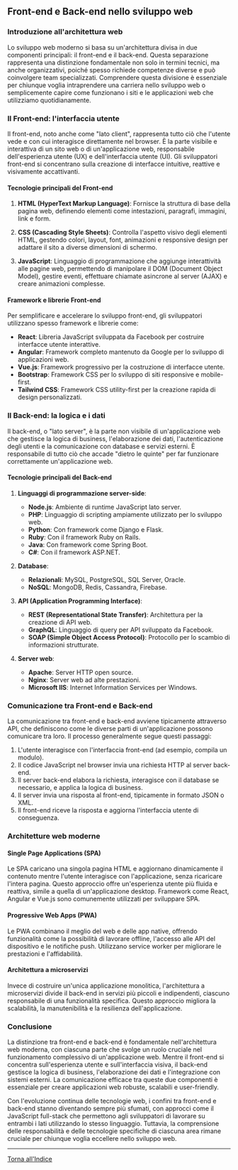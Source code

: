 ## Front-end e Back-end nello sviluppo web

### Introduzione all'architettura web
Lo sviluppo web moderno si basa su un'architettura divisa in due componenti principali: il front-end e il back-end. Questa separazione rappresenta una distinzione fondamentale non solo in termini tecnici, ma anche organizzativi, poiché spesso richiede competenze diverse e può coinvolgere team specializzati. Comprendere questa divisione è essenziale per chiunque voglia intraprendere una carriera nello sviluppo web o semplicemente capire come funzionano i siti e le applicazioni web che utilizziamo quotidianamente.

### Il Front-end: l'interfaccia utente
Il front-end, noto anche come "lato client", rappresenta tutto ciò che l'utente vede e con cui interagisce direttamente nel browser. È la parte visibile e interattiva di un sito web o di un'applicazione web, responsabile dell'esperienza utente (UX) e dell'interfaccia utente (UI). Gli sviluppatori front-end si concentrano sulla creazione di interfacce intuitive, reattive e visivamente accattivanti.

#### Tecnologie principali del Front-end
1. **HTML (HyperText Markup Language)**: Fornisce la struttura di base della pagina web, definendo elementi come intestazioni, paragrafi, immagini, link e form.

2. **CSS (Cascading Style Sheets)**: Controlla l'aspetto visivo degli elementi HTML, gestendo colori, layout, font, animazioni e responsive design per adattare il sito a diverse dimensioni di schermo.

3. **JavaScript**: Linguaggio di programmazione che aggiunge interattività alle pagine web, permettendo di manipolare il DOM (Document Object Model), gestire eventi, effettuare chiamate asincrone al server (AJAX) e creare animazioni complesse.

#### Framework e librerie Front-end
Per semplificare e accelerare lo sviluppo front-end, gli sviluppatori utilizzano spesso framework e librerie come:
- **React**: Libreria JavaScript sviluppata da Facebook per costruire interfacce utente interattive.
- **Angular**: Framework completo mantenuto da Google per lo sviluppo di applicazioni web.
- **Vue.js**: Framework progressivo per la costruzione di interfacce utente.
- **Bootstrap**: Framework CSS per lo sviluppo di siti responsive e mobile-first.
- **Tailwind CSS**: Framework CSS utility-first per la creazione rapida di design personalizzati.

### Il Back-end: la logica e i dati
Il back-end, o "lato server", è la parte non visibile di un'applicazione web che gestisce la logica di business, l'elaborazione dei dati, l'autenticazione degli utenti e la comunicazione con database e servizi esterni. È responsabile di tutto ciò che accade "dietro le quinte" per far funzionare correttamente un'applicazione web.

#### Tecnologie principali del Back-end
1. **Linguaggi di programmazione server-side**:
   - **Node.js**: Ambiente di runtime JavaScript lato server.
   - **PHP**: Linguaggio di scripting ampiamente utilizzato per lo sviluppo web.
   - **Python**: Con framework come Django e Flask.
   - **Ruby**: Con il framework Ruby on Rails.
   - **Java**: Con framework come Spring Boot.
   - **C#**: Con il framework ASP.NET.

2. **Database**:
   - **Relazionali**: MySQL, PostgreSQL, SQL Server, Oracle.
   - **NoSQL**: MongoDB, Redis, Cassandra, Firebase.

3. **API (Application Programming Interface)**:
   - **REST (Representational State Transfer)**: Architettura per la creazione di API web.
   - **GraphQL**: Linguaggio di query per API sviluppato da Facebook.
   - **SOAP (Simple Object Access Protocol)**: Protocollo per lo scambio di informazioni strutturate.

4. **Server web**:
   - **Apache**: Server HTTP open source.
   - **Nginx**: Server web ad alte prestazioni.
   - **Microsoft IIS**: Internet Information Services per Windows.

### Comunicazione tra Front-end e Back-end
La comunicazione tra front-end e back-end avviene tipicamente attraverso API, che definiscono come le diverse parti di un'applicazione possono comunicare tra loro. Il processo generalmente segue questi passaggi:

1. L'utente interagisce con l'interfaccia front-end (ad esempio, compila un modulo).
2. Il codice JavaScript nel browser invia una richiesta HTTP al server back-end.
3. Il server back-end elabora la richiesta, interagisce con il database se necessario, e applica la logica di business.
4. Il server invia una risposta al front-end, tipicamente in formato JSON o XML.
5. Il front-end riceve la risposta e aggiorna l'interfaccia utente di conseguenza.

### Architetture web moderne

#### Single Page Applications (SPA)
Le SPA caricano una singola pagina HTML e aggiornano dinamicamente il contenuto mentre l'utente interagisce con l'applicazione, senza ricaricare l'intera pagina. Questo approccio offre un'esperienza utente più fluida e reattiva, simile a quella di un'applicazione desktop. Framework come React, Angular e Vue.js sono comunemente utilizzati per sviluppare SPA.

#### Progressive Web Apps (PWA)
Le PWA combinano il meglio del web e delle app native, offrendo funzionalità come la possibilità di lavorare offline, l'accesso alle API del dispositivo e le notifiche push. Utilizzano service worker per migliorare le prestazioni e l'affidabilità.

#### Architettura a microservizi
Invece di costruire un'unica applicazione monolitica, l'architettura a microservizi divide il back-end in servizi più piccoli e indipendenti, ciascuno responsabile di una funzionalità specifica. Questo approccio migliora la scalabilità, la manutenibilità e la resilienza dell'applicazione.

### Conclusione
La distinzione tra front-end e back-end è fondamentale nell'architettura web moderna, con ciascuna parte che svolge un ruolo cruciale nel funzionamento complessivo di un'applicazione web. Mentre il front-end si concentra sull'esperienza utente e sull'interfaccia visiva, il back-end gestisce la logica di business, l'elaborazione dei dati e l'integrazione con sistemi esterni. La comunicazione efficace tra queste due componenti è essenziale per creare applicazioni web robuste, scalabili e user-friendly.

Con l'evoluzione continua delle tecnologie web, i confini tra front-end e back-end stanno diventando sempre più sfumati, con approcci come il JavaScript full-stack che permettono agli sviluppatori di lavorare su entrambi i lati utilizzando lo stesso linguaggio. Tuttavia, la comprensione delle responsabilità e delle tecnologie specifiche di ciascuna area rimane cruciale per chiunque voglia eccellere nello sviluppo web.

---
[Torna all'Indice](README.md)